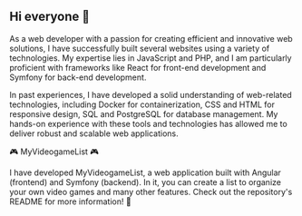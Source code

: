 ## Hi everyone 👋

As a web developer with a passion for creating efficient and innovative web solutions, I have successfully built several websites using a variety of technologies. My expertise lies in JavaScript and PHP, and I am particularly proficient with frameworks like React for front-end development and Symfony for back-end development.

In past experiences, I have developed a solid understanding of web-related technologies, including Docker for containerization, CSS and HTML for responsive design, SQL and PostgreSQL for database management. My hands-on experience with these tools and technologies has allowed me to deliver robust and scalable web applications.

:video_game:  MyVideogameList :video_game: 

I have developed MyVideogameList, a web application built with Angular (frontend) and Symfony (backend). In it, you can create a list to organize your own video games and many other features. Check out the repository's README for more information! :rocket:
